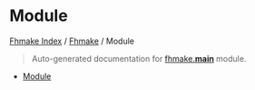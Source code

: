 # Module

[Fhmake Index](../README.md#fhmake-index) /
[Fhmake](./index.md#fhmake) /
Module

> Auto-generated documentation for [fhmake.__main__](../../../fhmake/__main__.py) module.
- [Module](#module)
